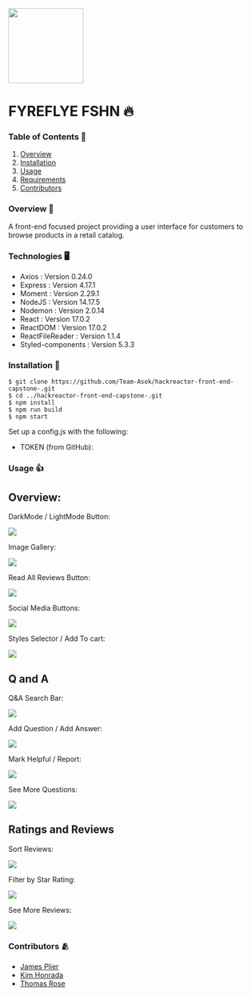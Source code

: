 <img src="./dist/3b26c257f02ae3bea978b5b565865b3d.png" height="150px">

# FYREFLYE FSHN 🔥

### Table of Contents 🏓
1. [Overview](#overview)
2. [Installation](###installation)
3. [Usage](#usage)
4. [Requirements](#requirements)
5. [Contributors](#contributors)

### Overview 🌄
A front-end focused project providing a user interface for customers to browse products in a retail catalog.

### Technologies 🖥
* Axios : Version 0.24.0
* Express : Version 4.17.1
* Moment : Version 2.29.1
* NodeJS : Version 14.17.5
* Nodemon : Version 2.0.14
* React : Version 17.0.2
* ReactDOM : Version 17.0.2
* ReactFileReader : Version 1.1.4
* Styled-components : Version 5.3.3

### Installation 🔨
```
$ git clone https://github.com/Team-Asok/hackreactor-front-end-capstone-.git
$ cd ../hackreactor-front-end-capstone-.git
$ npm install
$ npm run build
$ npm start
```
Set up a config.js with the following:

* TOKEN (from GitHub):

### Usage 👍

## Overview:

DarkMode / LightMode Button:

![](./Gifs/Darkmode.gif)

Image Gallery:

![](./Gifs/image-Gallery.gif)

Read All Reviews Button:

![](./Gifs/ReadAllReviews.gif)

Social Media Buttons:

![](./Gifs/SocialMediabuttons.gif)

Styles Selector / Add To cart:

![](./Gifs/Style%20Selector-bag.gif)

## Q and A

Q&A Search Bar:

![](./Gifs/QASearchBar.gif)

Add Question / Add Answer:

![](./Gifs/AddAnswer-Question.gif)

Mark Helpful / Report:

![](./Gifs/Help-Report-Buttons.gif)

See More Questions:

![](./Gifs/SeeMoreQuestions.gif)

## Ratings and Reviews

Sort Reviews:

![](./Gifs/ReviewSort.gif)

Filter by Star Rating:

![](./Gifs/StarFilter.gif)

See More Reviews:

![](./Gifs/ExpandReviews.gif)







### Contributors 🫂
- [James Plier](https://www.linkedin.com/in/james-plier-ab9900107/)
- [Kim Honrada](https://www.linkedin.com/in/kimhonrada21/)
- [Thomas Rose](https://www.linkedin.com/in/thomas-rose1990/)
